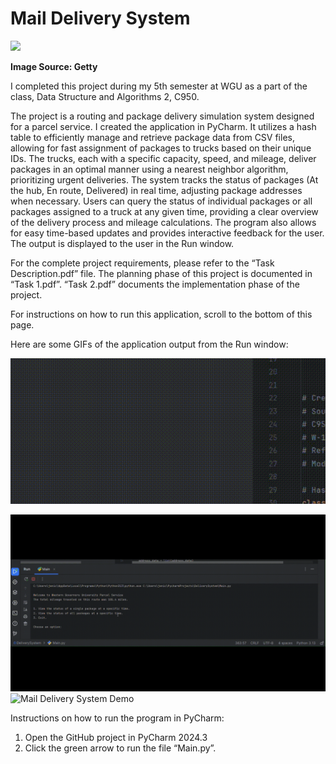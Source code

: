 # Mail Delivery System

<img src="https://github.com/user-attachments/assets/6dd39d8a-3c51-47ad-b864-c151a2af5e75" width="600" />

<strong>Image Source: Getty</strong>


I completed this project during my 5th semester at WGU as a part of the class, Data Structure and Algorithms 2, C950.

The project is a routing and package delivery simulation system designed for a parcel service. I created the application in PyCharm.  It utilizes a hash table to efficiently manage and retrieve package data from CSV files, allowing for fast assignment of packages to trucks based on their unique IDs. The trucks, each with a specific capacity, speed, and mileage, deliver packages in an optimal manner using a nearest neighbor algorithm, prioritizing urgent deliveries. The system tracks the status of packages (At the hub, En route, Delivered) in real time, adjusting package addresses when necessary. Users can query the status of individual packages or all packages assigned to a truck at any given time, providing a clear overview of the delivery process and mileage calculations. The program also allows for easy time-based updates and provides interactive feedback for the user.  The output is displayed to the user in the Run window.

For the complete project requirements, please refer to the “Task Description.pdf” file.  The planning phase of this project is documented in “Task 1.pdf”.  “Task 2.pdf” documents the implementation phase of the project.

For instructions on how to run this application, scroll to the bottom of this page.

Here are some GIFs of the application output from the Run window:

![Mail Delivery System Demo](1.gif)

<img src="2.gif" alt="Mail Delivery System Demo" width="600" />

<img src="3.gif" alt="Mail Delivery System Demo" width="600" />

Instructions on how to run the program in PyCharm:
1.	Open the GitHub project in PyCharm 2024.3
2.	Click the green arrow to run the file “Main.py”.

